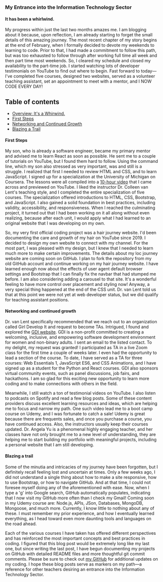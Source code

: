### My Entrance into the Information Technology Sector

#### It has been a whirlwind.
My progress within just the last two months amazes me. I am blogging about it because, upon reflection, I am already starting to forget the small details of this amazing journey. The most recent chapter of my story begins at the end of February, when I formally decided to devote my weekends to learning to code. Prior to that, I had made a commitment to follow this path, but was too exhausted to follow through after working full time all week and then part time most weekends. So, I cleared my schedule and closed my availability to the part-time job. I started watching lots of developer testimonials on YouTube to find out where to begin. Fast forward to today—I've completed five courses, designed two websites, served as a volunteer teaching assistant, set an appointment to meet with a mentor, and I NOW CODE EVERY DAY!

## Table of contents

- [Overview: It's a Whirwind.](#it-has-been-a-whirlwind)
- [First Steps](#first-steps)
- [Networking and Continued Growth](#networking-and-continued-growth)
- [Blazing a Trail](#blazing-a-trail)
		

#### First Steps  
My son, who is already a software engineer, became my primary mentor and advised me to learn React as soon as possible. He sent me to a couple of tutorials on YouTube, but I found them hard to follow. Using the command line, which my son also stressed as very important, was and still is a struggle. I realized that first I needed to review HTML and CSS, and to learn JavaScript. I signed up for a specialization at the University of Michigan on Coursera. The lessons were all compiled into a [10-hour video](https://www.youtube.com/watch?v=TdqQqyc7pfU&t=0) that I came across and previewed on YouTube.  I liked the instructor Dr. Colleen van Lent's teaching style, and I completed the entire specialization of five courses. The specialization offered introductions to HTML, CSS, Bootstrap, and JavaScript. I also gained a solid foundation in best practices, including validity, accessibility, and responsiveness.  When I reached the culminating project, it turned out that I had been working on it all along without even realizing, because after each unit, I would apply what I had learned to an original website that I was developing on my own.

So, my very first official coding project was a hair journey website.  I'd been documenting the care and growth of my hair on YouTube since 2019. I decided to design my own website to connect with my channel. For the most part, I was pleased with my design, but I knew that I needed to learn much more to make certain improvements. The details about my loc journey website are coming soon on GitHub. I plan to fork the repository from my old GitHub account and continue working on my hair journey website. I have learned enough now about the effects of user agent default browser settings and Bootstrap that I can finally fix the navbar that had stumped me before. I am also considering adding a carousel to that site. It's a wonderful feeling to have more control over placement and styling now!  Anyway, a very special thing happened at the end of the CSS unit. Dr. van Lent told us that at this point we were not yet at web developer status, but we did qualify for teaching assistant positions.

#### Networking and continued growth
Dr. van Lent specifically recommended that we reach out to an organization called Girl Develop It and request to become TAs. Intrigued, I found and explored the [GDI website](https://girldevelopit.com/). GDI is a non-profit committed to creating a welcoming, inclusive, and empowering software development environment for women and non-binary adults. I sent an email to the listed contact. To my delight, my request was granted! I participated as TA in a live Zoom class for the first time a couple of weeks later.  I even had the opportunity to lead a section of the course.  To date, I have served as a TA for three courses: Web Essentials 1, JavaScript ES6, and CSS Animations, and I have signed up as a student for the Python and React courses.  GDI also sponsors virtual community events, such as panel discussions, job fairs, and hackathons. I am so glad for this exciting new opportunity to learn more coding and to make connections with others in the field.  

Meanwhile, I still watch a ton of testimonial videos on YouTube. I also listen to podcasts on Spotify and read a few blog posts. Some of these content providers discuss excellent learning resources and ideas, which are helping me to focus and narrow my path. One such video lead me to a boot camp course on Udemy, and I was fortunate to catch a sale! Udemy is great because there are frequents sales, and once you purchase a course, you have continued access. Also, the instructors usually keep their courses updated. Dr. Angela Yu is a phenomenal highly engaging teacher, and her classes have not only brought me to a new level of understanding, they are helping me to start building my portfolio with meaningful projects, including a personal website that I am still developing.  

#### Blazing a trail
Some of the minutia and intricacies of my journey have been forgotten, but I definitely recall feeling lost and uncertain at times. Only a few weeks ago, I did not understand a single thing about how to make a site responsive, how to use Bootstrap, or how to navigate GitHub. And at that time, I could not foresee myself doing any of the aforementioned with ease. Now, when I type a 'g' into Google search, GitHub automatically populates, indicating that I now visit my GitHub more often than I check my Gmail! Coming soon in my Udemy course are: Node.js, APIs, JSon, Databases, MongoDB, Mongoose, and much more. Currently, I know little to nothing about any of these. I must remember my prior experience, and how I eventually learned everything, as I head toward even more daunting tools and languages on the road ahead.

Each of the various courses I have taken has offered different perspectives and has reinforced the most important concepts and best practices in coding. I figured that this blog post would be extremely long like my last one, but since writing the last post, I have begun documenting my projects on GitHub with detailed README files and more thoughtful git commit comments. Please be sure to check out [my GitHub](https://github.com/Faraja17) for additional updates on my coding. I hope these blog posts serve as markers on my path—a reference for other teachers desiring an entrance into the Information Technology Sector.  
